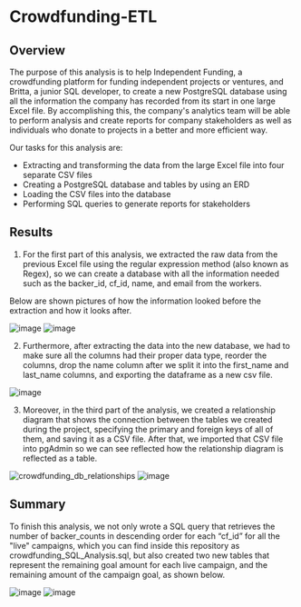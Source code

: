 # Crowdfunding-ETL

## Overview

The purpose of this analysis is to help Independent Funding, a crowdfunding platform for funding independent projects or ventures, and Britta, a junior SQL developer, to create a new PostgreSQL database using all the information the company has recorded from its start in one large Excel file. By accomplishing this, the company's analytics team will be able to perform analysis and create reports for company stakeholders as well as individuals who donate to projects in a better and more efficient way.

Our tasks for this analysis are:

* Extracting and transforming the data from the large Excel file into four separate CSV files
* Creating a PostgreSQL database and tables by using an ERD
* Loading the CSV files into the database
* Performing SQL queries to generate reports for stakeholders

## Results

1. For the first part of this analysis, we extracted the raw data from the previous Excel file using the regular expression method (also known as Regex), so we can create a database with all the information needed such as the backer_id, cf_id, name, and email from the workers.  

Below are shown pictures of how the information looked before the extraction and how it looks after.

![image](https://user-images.githubusercontent.com/113261292/204094682-17a110e6-6fee-48ea-9bd0-ab4cd5bbcb1d.png)
![image](https://user-images.githubusercontent.com/113261292/204094719-b66000d0-534f-46ac-9fbb-faf98feb601a.png)

2. Furthermore, after extracting the data into the new database, we had to make sure all the columns had their proper data type, reorder the columns, drop the name column after we split it into the first_name and last_name columns, and exporting the dataframe as a new csv file. 

![image](https://user-images.githubusercontent.com/113261292/204095125-0bfb38cb-7f2d-4221-bb7b-9981b3a7caa7.png)

3. Moreover, in the third part of the analysis, we created a relationship diagram that shows the connection between the tables we created during the project, specifying the primary and foreign keys of all of them, and saving it as a CSV file. After that, we imported that CSV file into pgAdmin so we can see reflected how the relationship diagram is reflected as a table. 

![crowdfunding_db_relationships](https://user-images.githubusercontent.com/113261292/204103750-123c0e91-e9b4-49ed-b6aa-c41ab1f77cdd.PNG)
![image](https://user-images.githubusercontent.com/113261292/204103772-a48c19e5-9281-4ff5-98e8-d9aa39f8eb19.png)

## Summary

To finish this analysis, we not only wrote a SQL query that retrieves the number of backer_counts in descending order for each “cf_id” for all the "live" campaigns, which you can find inside this repository as crowdfunding_SQL_Analysis.sql, but also created two new tables that represent the remaining goal amount for each live campaign, and the remaining amount of the campaign goal, as shown below. 

![image](https://user-images.githubusercontent.com/113261292/204104024-48289366-f02b-4057-9f98-c705e015e0e8.png)
![image](https://user-images.githubusercontent.com/113261292/204104064-b3687543-4f18-4f9d-a8fc-3b85267179ab.png)


